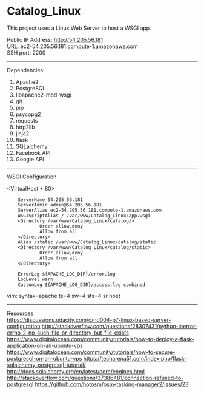 # Catalog_Linux
This project uses a Linux Web Server to host a WSGI app. 

Public IP Address: http://54.205.56.181<br>
URL: ec2-54.205.56.181.compute-1.amazonaws.com<br>
SSH port: 2200<br>

<hr>
Dependencies:

1. Apache2
2. PostgreSQL
3. libapache2-mod-wsgi
4. git 
5. pip
6. psycopg2
7. requests
8. http2lib
9. jinja2
10. flask
11. SQLalchemy
12. Facebook API
13. Google API

<hr>

WSGI Configuration 


<VirtualHost *:80>

        ServerName 54.205.56.181
        ServerAdmin admin@54.205.56.181
        ServerAlias ec2-54.205.56.181.compute-1.amazonaws.com
        WSGIScriptAlias / /var/www/Catalog_Linux/app.wsgi
        <Directory /var/www/Catalog_Linux/catalog/>
                Order allow,deny
                Allow from all
        </Directory>
        Alias /static /var/www/Catalog_Linux/catalog/static
        <Directory /var/www/Catalog_Linux/catalog/static>
                Order allow,deny
                Allow from all
        </Directory>

        ErrorLog ${APACHE_LOG_DIR}/error.log
        LogLevel warn
        CustomLog ${APACHE_LOG_DIR}/access.log combined


</VirtualHost>

vim: syntax=apache ts=4 sw=4 sts=4 sr noet

<hr>


Resources
<br>
https://discussions.udacity.com/c/nd004-p7-linux-based-server-configuration
http://stackoverflow.com/questions/28307431/python-ioerror-errno-2-no-such-file-or-directory-but-file-exists
https://www.digitalocean.com/community/tutorials/how-to-deploy-a-flask-application-on-an-ubuntu-vps
https://www.digitalocean.com/community/tutorials/how-to-secure-postgresql-on-an-ubuntu-vps
https://techarena51.com/index.php/flask-sqlalchemy-postgresql-tutorial/
http://docs.sqlalchemy.org/en/latest/core/engines.html
http://stackoverflow.com/questions/37386481/connection-refused-to-postgresql
https://github.com/hotosm/osm-tasking-manager2/issues/23
